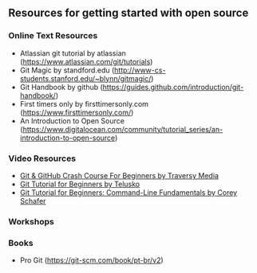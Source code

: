 ## Resources for getting started with open source 

### Online Text Resources
* Atlassian git tutorial by atlassian (https://www.atlassian.com/git/tutorials)
* Git Magic by standford.edu (http://www-cs-students.stanford.edu/~blynn/gitmagic/)
* Git Handbook by github (https://guides.github.com/introduction/git-handbook/)
* First timers only by firsttimersonly.com (https://www.firsttimersonly.com/)
* An Introduction to Open Source (https://www.digitalocean.com/community/tutorial_series/an-introduction-to-open-source)

### Video Resources
* [Git & GitHub Crash Course For Beginners by Traversy Media](https://www.youtube.com/watch?v=SWYqp7iY_Tc)
* [Git Tutorial for Beginners by Telusko](https://www.youtube.com/watch?v=WbwIoQYP6no)
* [Git Tutorial for Beginners: Command-Line Fundamentals by  Corey Schafer](https://www.youtube.com/watch?v=HVsySz-h9r4)

### Workshops 


### Books
* Pro Git (https://git-scm.com/book/pt-br/v2)
